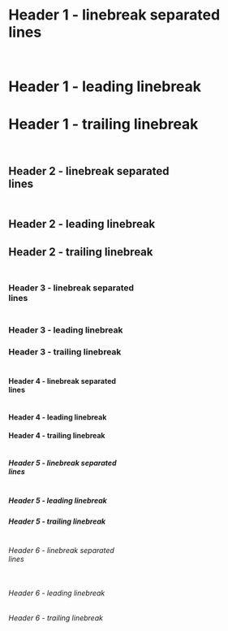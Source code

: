 # Header 1 - linebreak separated<br>lines

# <br>Header 1 - leading linebreak

# Header 1 - trailing linebreak<br><br>

## Header 2 - linebreak separated<br>lines

## <br>Header 2 - leading linebreak

## Header 2 - trailing linebreak<br><br>

### Header 3 - linebreak separated<br>lines

### <br>Header 3 - leading linebreak

### Header 3 - trailing linebreak<br><br>

#### Header 4 - linebreak separated<br>lines

#### <br>Header 4 - leading linebreak

#### Header 4 - trailing linebreak<br><br>

##### Header 5 - linebreak separated<br>lines

##### <br>Header 5 - leading linebreak

##### Header 5 - trailing linebreak<br><br>

###### Header 6 - linebreak separated<br>lines

###### <br>Header 6 - leading linebreak

###### Header 6 - trailing linebreak<br><br>